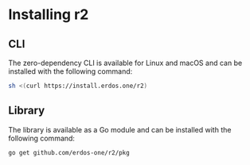 # Installing r2

## CLI

The zero-dependency CLI is available for Linux and macOS and can be installed with the following
command:

```bash
sh <(curl https://install.erdos.one/r2)
```

## Library

The library is available as a Go module and can be installed with the following command:

```bash
go get github.com/erdos-one/r2/pkg
```
